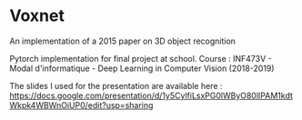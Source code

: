 # Voxnet
An implementation of a 2015 paper on 3D object recognition

Pytorch implementation for final project at school. Course  : INF473V - Modal d'informatique - Deep Learning in Computer Vision (2018-2019)

The slides I used for the presentation are available here : https://docs.google.com/presentation/d/1y5CylfiLsxPG0lWByO80lIPAM1kdtWkpk4WBWnOiUP0/edit?usp=sharing
